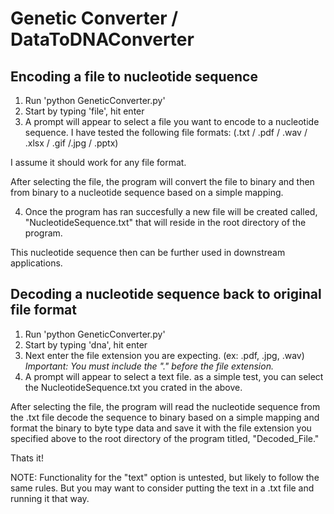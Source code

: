 # Genetic Converter / DataToDNAConverter

Encoding a file to nucleotide sequence
--------------------------------------
1. Run 'python GeneticConverter.py'
2. Start by typing 'file', hit enter
3. A prompt will appear to select a file you want to encode to a nucleotide sequence. I have tested the following file formats: 
  (.txt / .pdf / .wav / .xlsx / .gif /.jpg / .pptx)
  
  I assume it should work for any file format.
  
  After selecting the file, the program will convert the file to binary and then from binary to a nucleotide sequence based on a simple mapping.
  
 4. Once the program has ran succesfully a new file will be created called, "NucleotideSequence.txt" that will reside in the root directory of the program.
  
  This nucleotide sequence then can be further used in downstream applications.
  
Decoding a nucleotide sequence back to original file format
------------------------------------------------------------
1. Run 'python GeneticConverter.py'
2. Start by typing 'dna', hit enter
3. Next enter the file extension you are expecting. (ex: .pdf, .jpg, .wav) *Important: You must include the "." before the file extension.*
4. A prompt will appear to select a text file. as a simple test, you can select the NucleotideSequence.txt you crated in the above.

  After selecting the file, the program will read the nucleotide sequence from the .txt file decode the sequence to binary based on a simple mapping and format the binary to byte type data and save it with the file extension you specified above to the root directory of the program titled, "Decoded_File.<your extension>"
  
 Thats it!
 
  NOTE: Functionality for the "text" option is untested, but likely to follow the same rules. But you may want to consider putting the text in a .txt file and running it that way.
